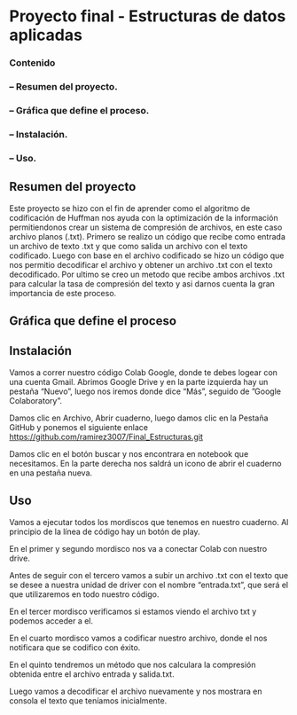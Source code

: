 # Proyecto final - Estructuras de datos aplicadas


### Contenido
### – Resumen del proyecto.
### – Gráfica que define el proceso.
### – Instalación.
### – Uso.

## Resumen del proyecto

Este proyecto se hizo con el fin de aprender como el algoritmo de codificación de Huffman nos ayuda con la optimización de la información permitiendonos crear un sistema de compresión de archivos, en este caso archivo planos (.txt).
Primero se realizo un código que recibe como entrada un archivo de texto .txt y que como salida un archivo con el texto codificado.
Luego con base en el archivo codificado se hizo un código que nos permitio decodificar el archivo y obtener un archivo .txt con el texto decodificado.
Por ultimo se creo un metodo que recibe ambos archivos .txt para calcular la tasa de compresión del texto y asi darnos cuenta la gran importancia de este proceso.


## Gráfica que define el proceso
 
## Instalación 

Vamos a correr nuestro código Colab Google, donde te debes logear con una cuenta Gmail.
Abrimos Google Drive y en la parte izquierda hay un pestaña “Nuevo”, luego nos iremos donde dice “Más”, seguido de ”Google Colaboratory”. 

Damos clic en Archivo, Abrir cuaderno, luego damos clic en la Pestaña GitHub y ponemos el siguiente enlace
https://github.com/ramirez3007/Final_Estructuras.git

Damos clic en el botón buscar y nos encontrara en notebook que necesitamos. En la parte derecha nos saldrá un icono de abrir el cuaderno en una pestaña nueva.


## Uso

Vamos a ejecutar todos los mordiscos que tenemos en nuestro cuaderno. Al principio de la línea de código hay un botón de play. 

En el primer y segundo mordisco nos va a conectar Colab con nuestro drive.

Antes de seguir con el tercero vamos a subir un archivo .txt con el texto que se desee a nuestra unidad de driver con el nombre “entrada.txt”, que será el que utilizaremos en todo nuestro código.

En el tercer mordisco verificamos si estamos viendo el archivo txt y podemos acceder a el.

En el cuarto mordisco vamos a codificar nuestro archivo, donde el nos notificara que se codifico con éxito. 

En el quinto tendremos un método que nos calculara la compresión obtenida entre el archivo entrada y salida.txt.

Luego vamos a decodificar el archivo nuevamente y nos mostrara en consola el texto que teníamos inicialmente.











